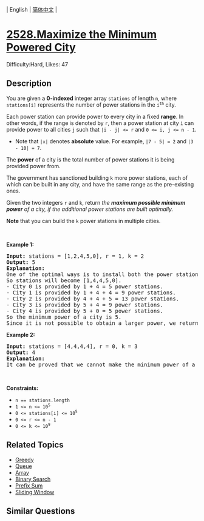 
| English | [简体中文](README.md) |

# [2528.Maximize the Minimum Powered City](https://leetcode.com/problems/maximize-the-minimum-powered-city/)
Difficulty:Hard, Likes: 47

## Description

<p>You are given a <strong>0-indexed</strong> integer array <code>stations</code> of length <code>n</code>, where <code>stations[i]</code> represents the number of power stations in the <code>i<sup>th</sup></code> city.</p>

<p>Each power station can provide power to every city in a fixed <strong>range</strong>. In other words, if the range is denoted by <code>r</code>, then a power station at city <code>i</code> can provide power to all cities <code>j</code> such that <code>|i - j| &lt;= r</code> and <code>0 &lt;= i, j &lt;= n - 1</code>.</p>

<ul>
	<li>Note that <code>|x|</code> denotes <strong>absolute</strong> value. For example, <code>|7 - 5| = 2</code> and <code>|3 - 10| = 7</code>.</li>
</ul>

<p>The <strong>power</strong> of a city is the total number of power stations it is being provided power from.</p>

<p>The government has sanctioned building <code>k</code> more power stations, each of which can be built in any city, and have the same range as the pre-existing ones.</p>

<p>Given the two integers <code>r</code> and <code>k</code>, return <em>the <strong>maximum possible minimum power</strong> of a city, if the additional power stations are built optimally.</em></p>

<p><strong>Note</strong> that you can build the <code>k</code> power stations in multiple cities.</p>

<p>&nbsp;</p>
<p><strong class="example">Example 1:</strong></p>

<pre>
<strong>Input:</strong> stations = [1,2,4,5,0], r = 1, k = 2
<strong>Output:</strong> 5
<strong>Explanation:</strong> 
One of the optimal ways is to install both the power stations at city 1. 
So stations will become [1,4,4,5,0].
- City 0 is provided by 1 + 4 = 5 power stations.
- City 1 is provided by 1 + 4 + 4 = 9 power stations.
- City 2 is provided by 4 + 4 + 5 = 13 power stations.
- City 3 is provided by 5 + 4 = 9 power stations.
- City 4 is provided by 5 + 0 = 5 power stations.
So the minimum power of a city is 5.
Since it is not possible to obtain a larger power, we return 5.
</pre>

<p><strong class="example">Example 2:</strong></p>

<pre>
<strong>Input:</strong> stations = [4,4,4,4], r = 0, k = 3
<strong>Output:</strong> 4
<strong>Explanation:</strong> 
It can be proved that we cannot make the minimum power of a city greater than 4.
</pre>

<p>&nbsp;</p>
<p><strong>Constraints:</strong></p>

<ul>
	<li><code>n == stations.length</code></li>
	<li><code>1 &lt;= n &lt;= 10<sup>5</sup></code></li>
	<li><code>0 &lt;= stations[i] &lt;= 10<sup>5</sup></code></li>
	<li><code>0 &lt;= r&nbsp;&lt;= n - 1</code></li>
	<li><code>0 &lt;= k&nbsp;&lt;= 10<sup>9</sup></code></li>
</ul>


## Related Topics

- [Greedy](https://leetcode.com/tag/greedy/)
- [Queue](https://leetcode.com/tag/queue/)
- [Array](https://leetcode.com/tag/array/)
- [Binary Search](https://leetcode.com/tag/binary-search/)
- [Prefix Sum](https://leetcode.com/tag/prefix-sum/)
- [Sliding Window](https://leetcode.com/tag/sliding-window/)

## Similar Questions

